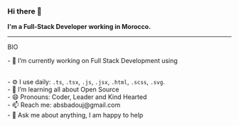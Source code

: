 ### Hi there 👋

<strong>I'm a Full-Stack Developer working in Morocco.</strong>

<hr/>

BIO
<div style="display: 'flex'; align-items: 'center'; margin-bottom: '15px';">
<p style="margin-bottom: '30px'">- 🔭 I’m currently working on Full Stack Development using </p>
<br>
- ⚙️ I use daily: <code>.ts</code>, <code>.tsx</code>, <code>.js</code>, <code>.jsx</code>, <code>.html</code>, <code>.scss</code>, <code>.svg</code>.<br>
- 🌱 I’m learning all about Open Source<br>
- 😄 Pronouns: Coder, Leader and Kind Hearted<br>
- 📫 Reach me: absbadouj@gmail.com<br>
- 💬 Ask me about anything, I am happy to help<br>
